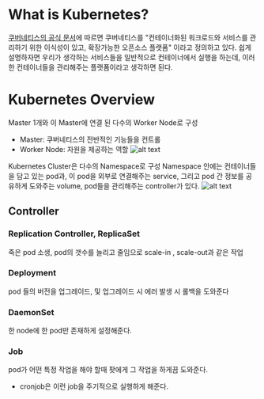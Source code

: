 # What is Kubernetes?
[쿠버네티스의 공식 문서](https://kubernetes.io/ko/docs/concepts/overview/what-is-kubernetes/)에 따르면 쿠버네티스를 "컨테이너화된 워크로드와 서비스를 관리하기 위한 이식성이 있고, 확장가능한 오픈소스 플랫폼" 이라고 정의하고 있다.
쉽게 설명하자면 우리가 생각하는 서비스들을 일반적으로 컨테이너에서 실행을 하는데, 이러한 컨테이너들을 관리해주는 플랫폼이라고 생각하면 된다.

# Kubernetes Overview
Master 1개와 이 Master에 연결 된 다수의 Worker Node로 구성
* Master: 쿠버네티스의 전반적인 기능들을 컨트롤
* Worker Node: 자원을 제공하는 역할
![alt text](https://storage.googleapis.com/cdn.thenewstack.io/media/2017/11/99e8df97-k8nodes1.png)

Kubernetes Cluster은 다수의 Namespace로 구성
Namespace 안에는 컨테이너들을 담고 있는 pod과, 이 pod을 외부로 연결해주는 service, 그리고 pod 간 정보를 공유하게 도와주는 volume, pod들을 관리해주는 controller가 있다.
![alt text](https://images.contentstack.io/v3/assets/blt300387d93dabf50e/blt94f0800368eaf904/5be2f781f6da4b3533a18ddb/Namespaces.png)



## Controller

### Replication Controller, ReplicaSet
죽은 pod 소생, pod의 갯수를 늘리고 줄임으로 scale-in , scale-out과 같은 작업

### Deployment
pod 들의 버전을 업그레이드, 및 업그레이드 시 에러 발생 시 롤백을 도와준다

### DaemonSet
한 node에 한 pod만 존재하게 설정해준다.

### Job
pod가 어떤 특정 작업을 해야 할때 팟에게 그 작업을 하게끔 도와준다.
* cronjob은 이런 job을 주기적으로 실행하게 해준다.